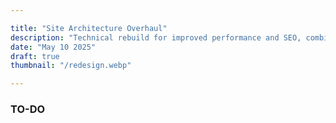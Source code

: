 ```yaml
--- 

title: "Site Architecture Overhaul"
description: "Technical rebuild for improved performance and SEO, combined with a refreshed design to enhance user experience and brand positioning."
date: "May 10 2025"
draft: true
thumbnail: "/redesign.webp"

---
```


### TO-DO
